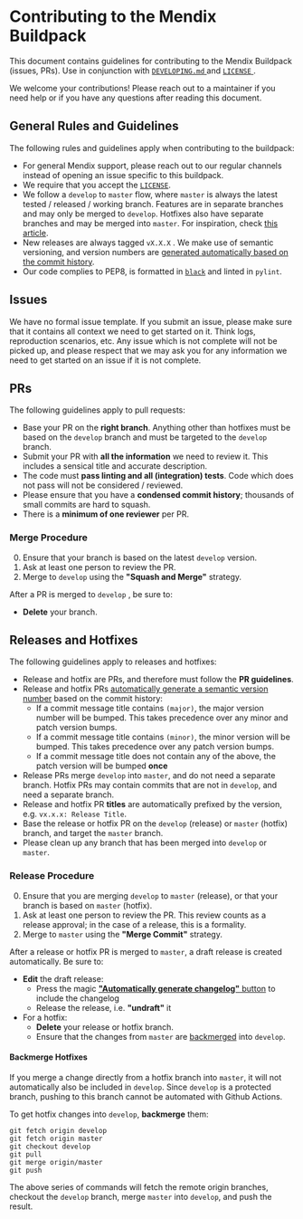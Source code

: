 # Contributing to the Mendix Buildpack

This document contains guidelines for contributing to the Mendix Buildpack (issues, PRs). Use in conjunction with [ `DEVELOPING.md` ](DEVELOPING.md) and [ `LICENSE` ](LICENSE).

We welcome your contributions! Please reach out to a maintainer if you need help or if you have any questions after reading this document.

## General Rules and Guidelines

The following rules and guidelines apply when contributing to the buildpack:

* For general Mendix support, please reach out to our regular channels instead of opening an issue specific to this buildpack.
* We require that you accept the [`LICENSE`](LICENSE).
* We follow a `develop` to `master` flow, where `master` is always the latest tested / released / working branch. Features are in separate branches and may only be merged to `develop`. Hotfixes also have separate branches and may be merged into `master`. For inspiration, check [this article](https://nvie.com/posts/a-successful-git-branching-model/).
* New releases are always tagged `vX.X.X` . We make use of semantic versioning, and version numbers are [generated automatically based on the commit history](#releases-and-hotfixes).
* Our code complies to PEP8, is formatted in [`black`]((https://github.com/psf/black)) and linted in `pylint`.

## Issues

We have no formal issue template. If you submit an issue, please make sure that it contains all context we need to get started on it. Think logs, reproduction scenarios, etc. Any issue which is not complete will not be picked up, and please respect that we may ask you for any information we need to get started on an issue if it is not complete.

## PRs

The following guidelines apply to pull requests:

* Base your PR on the **right branch**. Anything other than hotfixes must be based on the `develop` branch and must be targeted to the `develop` branch.
* Submit your PR with **all the information** we need to review it. This includes a sensical title and accurate description.
* The code must **pass linting and all (integration) tests**. Code which does not pass will not be considered / reviewed.
* Please ensure that you have a **condensed commit history**; thousands of small commits are hard to squash.
* There is a **minimum of one reviewer** per PR.

### Merge Procedure

0. Ensure that your branch is based on the latest `develop` version.
1. Ask at least one person to review the PR.
2. Merge to `develop` using the **"Squash and Merge"** strategy.

After a PR is merged to `develop` , be sure to:

* **Delete** your branch.

## Releases and Hotfixes

The following guidelines apply to releases and hotfixes:

* Release and hotfix are PRs, and therefore must follow the **PR guidelines**.
* Release and hotfix PRs [automatically generate a semantic version number](https://github.com/marketplace/actions/git-semantic-version) based on the commit history:
  * If a commit message title contains `(major)`, the major version number will be bumped. This takes precedence over any minor and patch version bumps.
  * If a commit message title contains `(minor)`, the minor version will be bumped. This takes precedence over any patch version bumps.
  * If a commit message title does not contain any of the above, the patch version will be bumped **once**
* Release PRs merge `develop` into `master`, and do not need a separate branch. Hotfix PRs may contain commits that are not in `develop`, and need a separate branch.
* Release and hotfix PR **titles** are automatically prefixed by the version, e.g. `vx.x.x: Release Title`.
* Base the release or hotfix PR on the `develop` (release) or `master` (hotfix) branch, and target the `master` branch.
* Please clean up any branch that has been merged into `develop` or `master`.

### Release Procedure

0. Ensure that you are merging `develop` to `master` (release), or that your branch is based on `master` (hotfix).
1. Ask at least one person to review the PR. This review counts as a release approval; in the case of a release, this is a formality.
2. Merge to `master` using the **"Merge Commit"** strategy.

After a release or hotfix PR is merged to `master`, a draft release is created automatically. Be sure to:

* **Edit** the draft release:
  * Press the magic [**"Automatically generate changelog"** button](https://docs.github.com/en/repositories/releasing-projects-on-github/automatically-generated-release-notes#creating-automatically-generated-release-notes-for-a-new-release) to include the changelog
  * Release the release, i.e. **"undraft"** it
* For a hotfix:
  * **Delete** your release or hotfix branch.
  * Ensure that the changes from `master` are [backmerged](#backmerge-hotfixes) into `develop`.

#### Backmerge Hotfixes
If you merge a change directly from a hotfix branch into `master`, it will not automatically also be included in `develop`. Since `develop` is a protected branch, pushing to this branch cannot be automated with Github Actions.

To get hotfix changes into `develop`, **backmerge** them:

```shell
git fetch origin develop
git fetch origin master
git checkout develop
git pull
git merge origin/master
git push
```

The above series of commands will fetch the remote origin branches, checkout the `develop` branch, merge `master` into `develop`, and push the result.
